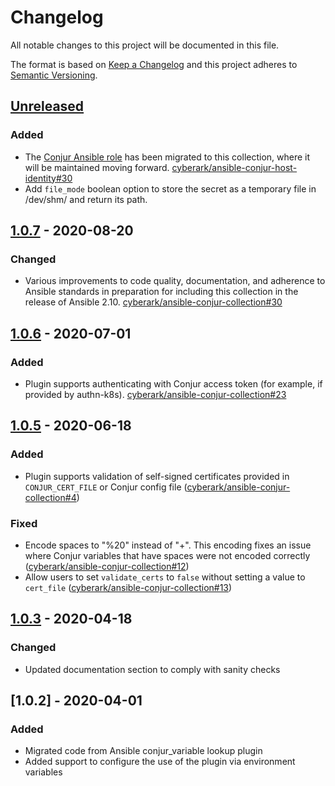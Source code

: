 # Changelog
All notable changes to this project will be documented in this file.

The format is based on [Keep a Changelog](http://keepachangelog.com/en/1.0.0/)
and this project adheres to [Semantic Versioning](http://semver.org/spec/v2.0.0.html).

## [Unreleased]

### Added
- The [Conjur Ansible role](https://galaxy.ansible.com/cyberark/conjur-host-identity) has been
  migrated to this collection, where it will be maintained moving forward.
  [cyberark/ansible-conjur-host-identity#30](https://github.com/cyberark/ansible-conjur-host-identity/issues/30)
- Add `file_mode` boolean option to store the secret as a temporary file in /dev/shm/ and return its path.

## [1.0.7] - 2020-08-20

### Changed
- Various improvements to code quality, documentation, and adherence to Ansible standards
  in preparation for including this collection in the release of Ansible 2.10.
  [cyberark/ansible-conjur-collection#30](https://github.com/cyberark/ansible-conjur-collection/issues/30)

## [1.0.6] - 2020-07-01

### Added
- Plugin supports authenticating with Conjur access token (for example, if provided by authn-k8s).
  [cyberark/ansible-conjur-collection#23](https://github.com/cyberark/ansible-conjur-collection/issues/23)

## [1.0.5] - 2020-06-18

### Added
- Plugin supports validation of self-signed certificates provided in `CONJUR_CERT_FILE`
  or Conjur config file
  ([cyberark/ansible-conjur-collection#4](https://github.com/cyberark/ansible-conjur-collection/issues/4))

### Fixed
- Encode spaces to "%20" instead of "+". This encoding fixes an issue where Conjur
  variables that have spaces were not encoded correctly 
  ([cyberark/ansible-conjur-collection#12](https://github.com/cyberark/ansible-conjur-collection/issues/12))
- Allow users to set `validate_certs` to `false` without setting a value to `cert_file`
  ([cyberark/ansible-conjur-collection#13](https://github.com/cyberark/ansible-conjur-collection/issues/13))

## [1.0.3] - 2020-04-18
### Changed
- Updated documentation section to comply with sanity checks

## [1.0.2] - 2020-04-01
### Added
- Migrated code from Ansible conjur_variable lookup plugin
- Added support to configure the use of the plugin via environment variables

[Unreleased]: https://github.com/cyberark/ansible-conjur-collection/compare/v1.0.7...HEAD
[1.0.7]: https://github.com/cyberark/ansible-conjur-collection/compare/v1.0.6...v1.0.7
[1.0.6]: https://github.com/cyberark/ansible-conjur-collection/compare/v1.0.5...v1.0.6
[1.0.5]: https://github.com/cyberark/ansible-conjur-collection/compare/v1.0.3...v1.0.5
[1.0.3]: https://github.com/cyberark/ansible-conjur-collection/compare/v1.0.2...v1.0.3
